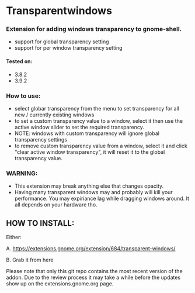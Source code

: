 Transparentwindows
==================

### Extension for adding windows transparency to gnome-shell.
* support for global transparency setting
* support for per window transparency setting

#### Tested on:
* 3.8.2 
* 3.9.2 

### How to use:
* select globar transparency from the menu to set transparency for all new / currently existing windows
* to set a custom transparency value to a window, select it then use the active window slider to set the required transparency.
* NOTE: windows with custom transparency will ignore global transparency settings
* to remove custom transparency value from a window, select it and click "clear active window transparency", it will reset it to the global transparency value.

### WARNING:
* This extension may break anything else that changes opacity.
* Having many transparent windows may and probably will kill your performance. You may expiriance lag while dragging windows around. It all depends on your hardware tho.

HOW TO INSTALL:
---------------
Either:

A. https://extensions.gnome.org/extension/684/transparent-windows/

B. Grab it from here

Please note that only this git repo contains the most recent version of the addon. Due to the review process it may take a while before the updates show up on the extensions.gnome.org page.

